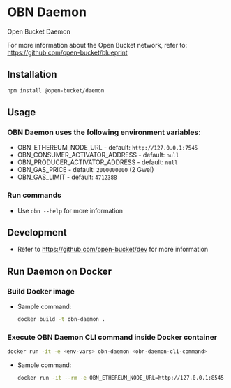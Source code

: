 # OBN Daemon
Open Bucket Daemon

For more information about the Open Bucket network, refer to: https://github.com/open-bucket/blueprint

## Installation
```bash
npm install @open-bucket/daemon
```

## Usage
### OBN Daemon uses the following environment variables:
- OBN_ETHEREUM_NODE_URL - default: `http://127.0.0.1:7545`
- OBN_CONSUMER_ACTIVATOR_ADDRESS - default: `null`
- OBN_PRODUCER_ACTIVATOR_ADDRESS - default: `null`
- OBN_GAS_PRICE - default: `2000000000` (2 Gwei)
- OBN_GAS_LIMIT - default: `4712388`

### Run commands
- Use `obn --help` for more information

## Development
- Refer to https://github.com/open-bucket/dev for more information

## Run Daemon on Docker
### Build Docker image
- Sample command:
    ```bash
    docker build -t obn-daemon .
    ```

### Execute OBN Daemon CLI command inside Docker container
```bash
docker run -it -e <env-vars> obn-daemon <obn-daemon-cli-command>
```
- Sample command:
    ```bash
    docker run -it --rm -e OBN_ETHEREUM_NODE_URL=http://127.0.0.1:8545 obn-daemon obn login
    ```
